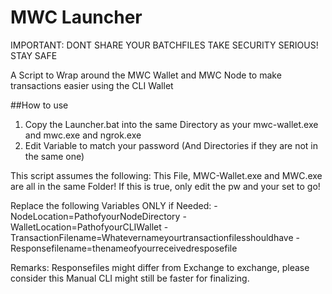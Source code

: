 # MWC Launcher

IMPORTANT: 
DONT SHARE YOUR BATCHFILES
TAKE SECURITY SERIOUS! STAY SAFE

A Script to Wrap around the MWC Wallet and MWC Node to make transactions easier using the CLI Wallet
 
 ##How to use
 1) Copy the Launcher.bat into the same Directory as your mwc-wallet.exe and mwc.exe and ngrok.exe
 2) Edit Variable to match your password (And Directories if they are not in the same one)
 
 This script assumes the following: 
 This File, MWC-Wallet.exe and MWC.exe are all in the same Folder!
 If this is true, only edit the pw and your set to go!
 
 Replace the following Variables ONLY if Needed:
-NodeLocation=PathofyourNodeDirectory
-WalletLocation=PathofyourCLIWallet
-TransactionFilename=Whatevernameyourtransactionfilesshouldhave
-Responsefilename=thenameofyourreceivedresposefile

	
Remarks: 
Responsefiles might differ from Exchange to exchange, please consider this
Manual CLI might still be faster for finalizing.
